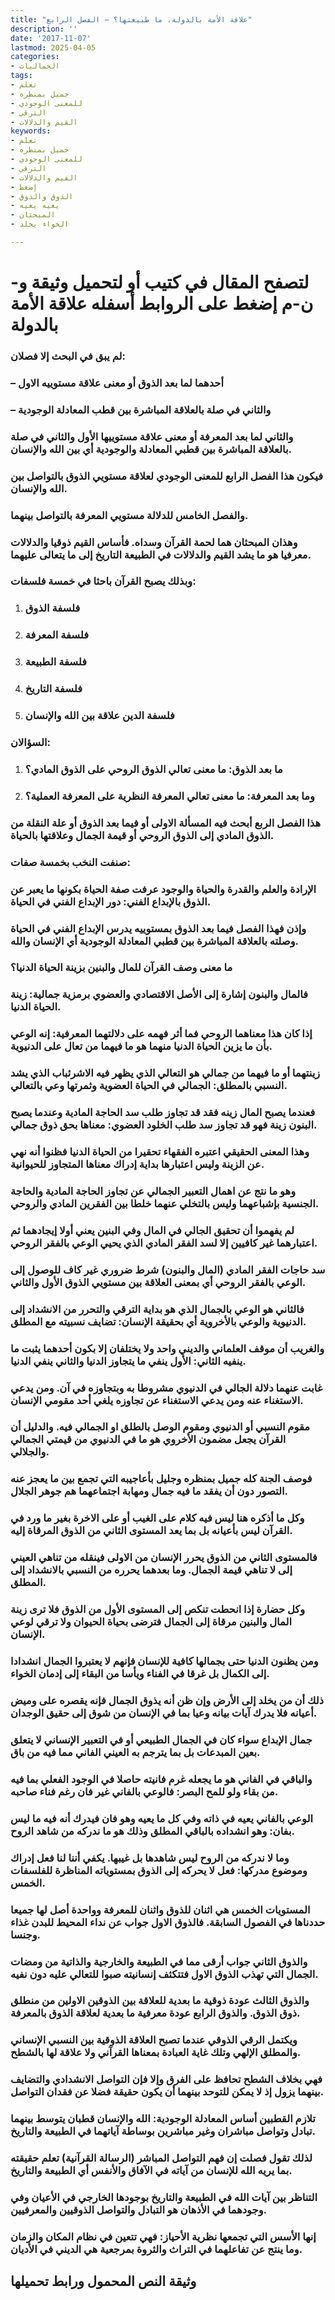 ```yaml
---
title: "علاقة الأمة بالدولة، ما طبيعتها؟ – الفصل الرابع"
description: ''
date: '2017-11-07'
lastmod: 2025-04-05
categories:
- الجماليات
tags:
- تعلم
- جميل بمنظره
- للمعنى الوجودي
- الترقي
- القيم والدلالات
keywords:
- تعلم
- جميل بمنظره
- للمعنى الوجودي
- الترقي
- القيم والدلالات
- إضغط
- الذوق والذوق
- يعيه يعيه
- المبحثان
- الخواء يخلد

---
```

# **لتصفح المقال في كتيب أو لتحميل وثيقة و-ن-م إضغط على الروابط أسفله** **علاقة الأمة بالدولة**

### لم يبق في البحث إلا فصلان:

### – أحدهما لما بعد الذوق أو معنى علاقة مستوييه الاول

### – والثاني في صلة بالعلاقة المباشرة بين قطب المعادلة الوجودية

### والثاني لما بعد المعرفة أو معنى علاقة مستوييها الأول والثاني في صلة بالعلاقة المباشرة بين قطبي المعادلة والوجودية أي بين الله والإنسان.

### فيكون هذا الفصل الرابع للمعنى الوجودي لعلاقة مستويي الذوق بالتواصل بين الله والإنسان.

### والفصل الخامس للدلالة مستويي المعرفة بالتواصل بينهما.

### وهذان المبحثان هما لحمة القرآن وسداه. فأساس القيم ذوقيا والدلالات معرفيا هو ما يشد القيم والدلالات في الطبيعة التاريخ إلى ما يتعالى عليهما.

### وبذلك يصبح القرآن باحثا في خمسة فلسفات:

1. ### فلسفة الذوق
2. ### فلسفة المعرفة
3. ### فلسفة الطبيعة
4. ### فلسفة التاريخ
5. ### فلسفة الدين علاقة بين الله والإنسان

### السؤالان:

1. ### ما بعد الذوق: ما معنى تعالي الذوق الروحي على الذوق المادي؟
2. ### وما بعد المعرفة: ما معنى تعالي المعرفة النظرية على المعرفة العملية؟

### هذا الفصل الربع أبحث فيه المسألة الاولى أو فيما بعد الذوق أو علة النقلة من الذوق المادي إلى الذوق الروحي أو قيمة الجمال وعلاقتها بالحياة.

### صنفت النخب بخمسة صفات:

### الإرادة والعلم والقدرة والحياة والوجود عرفت صفة الحياة بكونها ما يعبر عن الذوق بالإبداع الفني: دور الإبداع الفني في الحياة.

### وإذن فهذا الفصل فيما بعد الذوق بمستوييه يدرس الإبداع الفني في الحياة وصلته بالعلاقة المباشرة بين قطبي المعادلة الوجودية أي الإنسان والله.

### ما معنى وصف القرآن للمال والبنين بزينة الحياة الدنيا؟

### فالمال والبنون إشارة إلى الأصل الاقتصادي والعضوي برمزية جمالية: زينة الحياة الدنيا.

### إذا كان هذا معناهما الروحي فما أثر فهمه على دلالتهما المعرفية: إنه الوعي بأن ما يزين الحياة الدنيا منهما هو ما فيهما من تعال على الدنيوية.

### زينتهما أو ما فيهما من جمالي هو التعالي الذي يظهر فيه الاشرئباب الذي يشد النسبي بالمطلق: الجمالي في الحياة العضوية وثمرتها وعي بالتعالي.

### فعندما يصبح المال زينه فقد قد تجاوز طلب سد الحاجة المادية وعندما يصبح البنون زينة فهو قد تجاوز سد طلب الخلود العضوي: معناها بحق ذوق جمالي.

### وهذا المعنى الحقيقي اعتبره الفقهاء تحقيرا من الحياة الدنيا فظنوا أنه نهي عن الزينة وليس اعتبارها بداية إدراك معناها المتجاوز للحيوانية.

### وهو ما نتج عن اهمال التعبير الجمالي عن تجاوز الحاجة المادية والحاجة الجنسية بإشباعهما وليس بالتخلي عنهما خلطا بين الفقرين المادي والروحي.

### لم يفهموا أن تحقيق الجالي في المال وفي البنين يعني أولا إيجادهما ثم اعتبارهما غير كافيين إلا لسد الفقر المادي الذي يحيي الوعي بالفقر الروحي.

### سد حاجات الفقر المادي (المال والبنون) شرط ضروري غير كاف للوصول إلى الوعي بالفقر الروحي أي بمعنى العلاقة بين مستويي الذوق الأول والثاني.

### فالثاني هو الوعي بالجمال الذي هو بداية الترقي والتحرر من الانشداد إلى الدنيوية والوعي بالأخروية أي بحقيقة الإنسان: تضايف نسبيته مع المطلق.

### والغريب أن موقف العلماني والديني واحد ولا يختلفان إلا بكون أحدهما يثبت ما ينفيه الثاني: الأول ينفي ما يتجاوز الدنيا والثاني ينفي الدنيا.

### غابت عنهما دلالة الجالي في الدنيوي مشروطا به وبتجاوزه في آن. ومن يدعي الاستغناء عنه ومن يدعي الاستغناء عن تجاوزه يلغي أحد مقومي الإنسان.

### مقوم النسبي أو الدنيوي ومقوم الوصل بالطلق او الجمالي فيه. والدليل أن القرآن يجعل مضمون الأخروي هو ما في الدنيوي من قيمتي الجمالي والجلالي.

### فوصف الجنة كله جميل بمنظره وجليل بأعاجيبه التي تجمع بين ما يعجز عنه التصور دون أن يفقد ما فيه جمال ومهابة اجتماعهما هم جوهر الجلال.

### وكل ما أذكره هنا ليس فيه كلام على الغيب أو على الاخرة بغير ما ورد في القرآن ليس بأعيانه بل بما يعد المستوى الثاني من الذوق المرقاة إليه.

### فالمستوى الثاني من الذوق يحرر الإنسان من الاولى فينقله من تناهي العيني إلى لا تناهي قيمة الجمال. وما بعدهما يحرره من النسبي بالانشداد إلى المطلق.

### وكل حضارة إذا انحطت تنكص إلى المستوى الأول من الذوق فلا ترى زينة المال والبنين مرقاة إلى الجمال فترضى بحياة الحيوان ولا ترقي لوعي الإنسان.

### ومن يظنون الدنيا حتى بجمالها كافية للإنسان فإنهم لا يعتبروا الجمال انشدادا إلى الكمال بل غرقا في الفناء ويأسا من البقاء إلى إدمان الخواء.

### ذلك أن من يخلد إلى الأرض وإن ظن أنه يذوق الجمال فإنه يقصره على وميض أعيانه فلا يدرك آيات بيانه وعيا بما في الإنسان من شوق إلى حقيق الوجدان.

### جمال الإبداع سواء كان في الجمال الطبيعي أو في التعبير الإنساني لا يتعلق بعين المبدعات بل بما يترجم به العيني الفاني مما فيه من باق.

### والباقي في الفاني هو ما يجعله غرم فانيته حاصلا في الوجود الفعلي بما فيه من بقاء ولو للمح البصر: فالوعي بالفاني غير فان رغم فناء صاحبه.

### الوعي بالفاني يعيه في ذاته وفي كل ما يعيه وهو فان فيدرك أنه فيه ما ليس بفان: وهو انشداده بالباقي المطلق وذلك هو ما ندركه من شاهد الروح.

### وما لا ندركه من الروح ليس شاهدها بل غيبها. يكفي أننا لنا فعل إدراك وموضوع مدركها: فعل لا يحركه إلى الذوق بمستوياته المناظرة للفلسفات الخمس.

### المستويات الخمس هي اثنان للذوق واثنان للمعرفة وواحدة أصل لها جميعا حددناها في الفصول السابقة. فالذوق الاول جواب عن نداء المحيط للبدن غذاء وجنسا.

### والذوق الثاني جواب أرقى مما في الطبيعة والخارجية والذاتية من ومضات الجمال التي تهذب الذوق الاول فتتكثف إنسانيته صبوا للتعالي عليه دون نفيه.

### والذوق الثالث عودة ذوقية ما بعدية للعلاقة بين الذوقين الاولين من منطلق ذوق الذوق. والذوق الرابع عودة معرفية ما بعدية لعلاقة الذوق بالمعرفة.

### ويكتمل الرقي الذوقي عندما تصبح العلاقة الذوقية بين النسبي الإنساني والمطلق الإلهي وتلك غاية العبادة بمعناها القرآني ولا علاقة لها بالشطح.

### فهي بخلاف الشطح تحافظ على الفرق وإلا فإن التواصل الانشدادي والتضايف بينهما يزول إذ لا يمكن للتوحد بينهما أن يكون حقيقة فضلا عن فقدان التواصل.

### تلازم القطبين أساس المعادلة الوجودية: الله والإنسان قطبان يتوسط بينهما تبادل وتواصل مباشران وغير مباشرين بوساطة آياتهما في الطبيعة والتاريخ.

### لذلك تقول فصلت إن فهم التواصل المباشر (الرسالة القرآنية) تعلم حقيقته بما يريه الله للإنسان من آياته في الآفاق والأنفس أي الطبيعة والتاريخ.

### التناظر بين آيات الله في الطبيعة والتاريخ بوجودها الخارجي في الأعيان وفي وجودهما في الأذهان هو التبادل والتواصل الذوقيين والمعرفيين.

### إنها الأسس التي تجمعها نظرية الأحياز: فهي تتعين في نظام المكان والزمان وما ينتج عن تفاعلهما في التراث والثروة بمرجعية هي الديني في الأديان.

## وثيقة النص المحمول ورابط تحميلها

###
